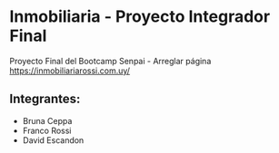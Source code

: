 # Inmobiliaria - Proyecto Integrador Final
Proyecto Final del Bootcamp Senpai -  Arreglar página https://inmobiliariarossi.com.uy/
## Integrantes:
<ul>
<li>Bruna Ceppa</li>
<li>Franco Rossi</li>
<li>David Escandon</li>
</ul>